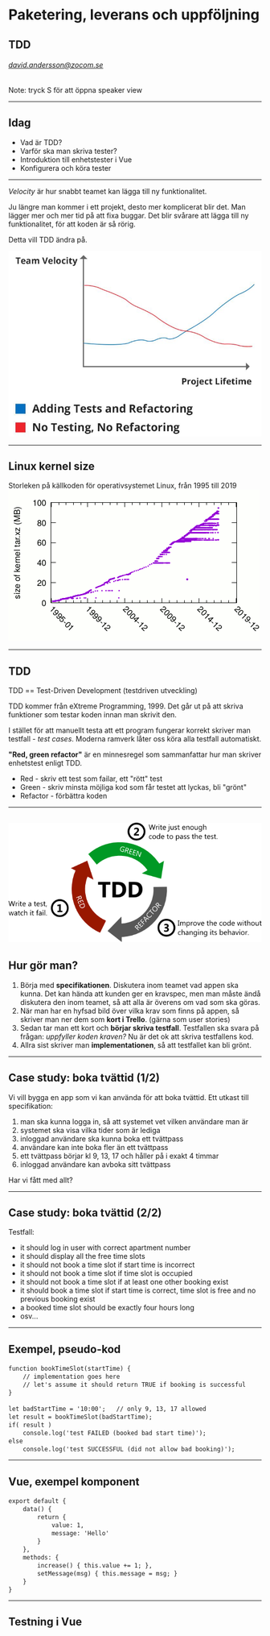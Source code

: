 <!-- .slide: class="intro" -->

# Paketering, leverans och uppföljning
## TDD
###### david.andersson@zocom.se

Note: tryck S för att öppna speaker view

---

## Idag

* Vad är TDD?
* Varför ska man skriva tester?
* Introduktion till enhetstester i Vue
* Konfigurera och köra tester


---


*Velocity* är hur snabbt teamet kan lägga till ny funktionalitet.

Ju längre man kommer i ett projekt, desto mer komplicerat blir det. Man lägger mer och mer tid på att fixa buggar. Det blir svårare att lägga till ny funktionalitet, för att koden är så rörig.

Detta vill TDD ändra på.

![Varför testdriven utveckling behövs](img/need-of-test-driven-development.jpg)

---
## Linux kernel size
Storleken på källkoden för operativsystemet Linux, från 1995 till 2019
![Linux kernel size](img/kernel-size.png)

---

## TDD

TDD == Test-Driven Development (testdriven utveckling)

TDD kommer från eXtreme Programming, 1999. Det går ut på att skriva funktioner som testar koden innan man skrivit den.

I stället för att manuellt testa att ett program fungerar korrekt skriver man testfall - *test cases*. Moderna ramverk låter oss köra alla testfall automatiskt.

**"Red, green refactor"** är en minnesregel som sammanfattar hur man skriver enhetstest enligt TDD.
+ Red - skriv ett test som failar, ett "rött" test
+ Green - skriv minsta möjliga kod som får testet att lyckas, bli "grönt"
+ Refactor - förbättra koden

---
![TDD circle](img/red-green-refactor.png)
---

## Hur gör man?

1. Börja med **specifikationen**. Diskutera inom teamet vad appen ska kunna. Det kan hända att kunden ger en kravspec, men man måste ändå diskutera den inom teamet, så att alla är överens om vad som ska göras.
2. När man har en hyfsad bild över vilka krav som finns på appen, så skriver man ner dem som **kort i Trello**. (gärna som user stories)
3. Sedan tar man ett kort och **börjar skriva testfall**. Testfallen ska svara på frågan: *uppfyller koden kraven?* Nu är det ok att skriva testfallens kod.
4. Allra sist skriver man **implementationen**, så att testfallet kan bli grönt.
---

## Case study: boka tvättid (1/2)

Vi vill bygga en app som vi kan använda för att boka tvättid.
Ett utkast till specifikation:
1. man ska kunna logga in, så att systemet vet vilken användare man är
2. systemet ska visa vilka tider som är lediga
3. inloggad användare ska kunna boka ett tvättpass
4. användare kan inte boka fler än ett tvättpass
5. ett tvättpass börjar kl 9, 13, 17 och håller på i exakt 4 timmar
6. inloggad användare kan avboka sitt tvättpass

Har vi fått med allt?

---

## Case study: boka tvättid (2/2)

Testfall:
+ it should log in user with correct apartment number
+ it should display all the free time slots
+ it should not book a time slot if start time is incorrect
+ it should not book a time slot if time slot is occupied
+ it should not book a time slot if at least one other booking exist
+ it should book a time slot if start time is correct, time slot is free and no previous booking exist
+ a booked time slot should be exactly four hours long
+ osv...

---
## Exempel, pseudo-kod
```js[1-4|6|7|8-9|10-11]
function bookTimeSlot(startTime) {
    // implementation goes here
    // let's assume it should return TRUE if booking is successful
}

let badStartTime = '10:00';   // only 9, 13, 17 allowed
let result = bookTimeSlot(badStartTime);
if( result )
    console.log('test FAILED (booked bad start time)');
else
    console.log('test SUCCESSFUL (did not allow bad booking)');
```
---
## Vue, exempel komponent

```js[1-11|2-7|4,9|5,10]
export default {
    data() {
        return {
            value: 1,
            message: 'Hello'
        }
    },
    methods: {
        increase() { this.value += 1; },
        setMessage(msg) { this.message = msg; }
    }
}
```

---

## Testning i Vue
